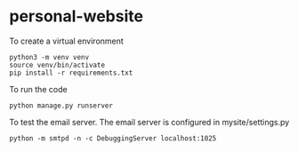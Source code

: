 # personal-website

To create a virtual environment
```
python3 -m venv venv
source venv/bin/activate
pip install -r requirements.txt
```

To run the code
```
python manage.py runserver
```

To test the email server. The email server is configured in mysite/settings.py
```
python -m smtpd -n -c DebuggingServer localhost:1025
```